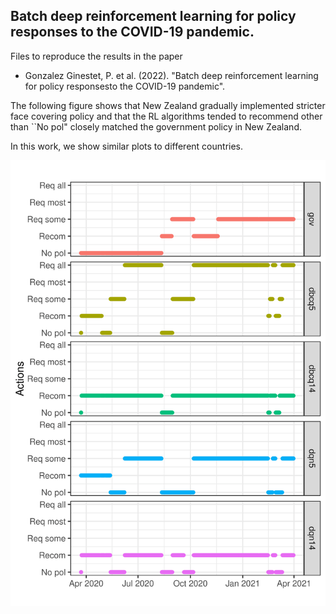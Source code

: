 
## Batch deep reinforcement learning for policy responses to the COVID-19 pandemic.

Files to reproduce the results in the paper
* Gonzalez Ginestet, P. et al. (2022). "Batch deep reinforcement learning for policy responsesto the COVID-19 pandemic".

The following figure shows that New Zealand gradually implemented stricter face covering policy and that the RL algorithms tended to recommend other than ``No pol" closely matched the government policy in New Zealand.

In this work, we show similar plots to different countries.

![](/figures/newzealand-1.png)



